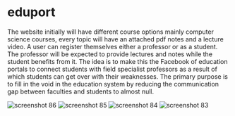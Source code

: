 # eduport

The website initially will have different course options mainly computer science courses, every topic will have an attached pdf notes and a lecture video.
A user can register themselves either a professor or as a student. The professor will be expected to provide lectures and notes while the student benefits from it.
The idea is to make this the Facebook of education portals to connect students with field specialist professors as a result of which students can get over with their weaknesses.
The primary purpose is to fill in the void in the education system by reducing the communication gap between faculties and students to almost null.

![screenshot 86](https://user-images.githubusercontent.com/22416933/35299929-e9563c42-00ac-11e8-9b87-cf263bbc5716.png)
![screenshot 85](https://user-images.githubusercontent.com/22416933/35299941-f15e402e-00ac-11e8-922f-23b2083a144b.png)
![screenshot 84](https://user-images.githubusercontent.com/22416933/35299955-fc4afef0-00ac-11e8-9c1e-2e536e47fb9b.png)
![screenshot 83](https://user-images.githubusercontent.com/22416933/35299973-0ed5825c-00ad-11e8-9e32-e4ead4bfd4f6.png)


